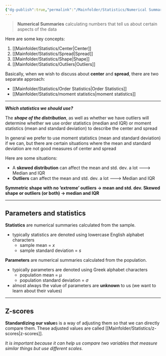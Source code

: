 ```yaml
---
{"dg-publish":true,"permalink":"/Mainfolder/Statistics/Numerical Summaries/"}
---
```


>**Numerical Summaries** calculating numbers that tell us about certain aspects of the data

Here are some key concepts:
1. [[Mainfolder/Statistics/Center\|Center]]
2. [[Mainfolder/Statistics/Spread\|Spread]]
3. [[Mainfolder/Statistics/Shape\|Shape]]
4. [[Mainfolder/Statistics/Outliers\|Outliers]]

Basically, when we wish to discuss about **center** and **spread**, there are two separate approach:

- [[Mainfolder/Statistics/Order Statistics\|Order Statistics]]
- [[Mainfolder/Statistics/moment statistics\|moment statistics]]

---
***Which statistics we should use?*** 

The ***shape of the distribution***, as well as whether we have outliers will determine whether we use order statistics (median and IQR) or moment statistics (mean and standard deviation) to describe the center and spread

In general we prefer to use moment statistics (mean and standard deviation) if we can, but there are certain situations where the mean and standard deviation are not good measures of center and spread

Here are some situations:
- A **skewed distribution** can affect the mean and std. dev. a lot ---> Median and IQR
- **Outliers** can affect the mean and std. dev. a lot ---> Median and IQR

**Symmetric shape with no ’extreme’ outliers → mean and std. dev.
Skewed shape or outliers (or both) → median and IQR**


---
## Parameters and statistics
**Statistics** are numerical summaries calculated from the sample. 
- typically statistics are denoted using lowercase English alphabet characters 
	-  sample mean = $x$ 
	-  sample standard deviation = $s$

**Parameters** are numerical summaries calculated from the population. 
- typically parameters are denoted using Greek alphabet characters 
	-  population mean = $\mu$ 
	-  population standard deviation = $\sigma$ 
- almost always the value of parameters are **unknown** to us (we want to learn about their values)

---
## Z-scores

**Standardizing our value**s is a way of adjusting them so that we can directly compare them. These adjusted values are called [[Mainfolder/Statistics/z-scores\|z-scores]].

*It is important because it can help us compare two variables that measure similar things but use different scales.*


